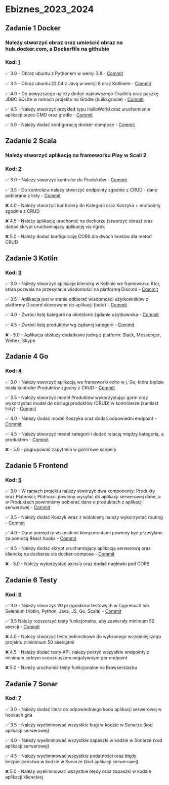 # Ebiznes_2023_2024

## **Zadanie 1** Docker

### Należy stworzyć obraz oraz umieścić obraz na hub.docker.com, a Dockerfile na githubie

### **Kod**: [1](https://github.com/Leovambarii/E_biznes_2023_2024/tree/main/1)

:white_check_mark: 3.0 - Obraz ubuntu z Pythonem w wersji 3.8 - [Commit](https://github.com/Leovambarii/E_biznes_2023_2024/commit/9eb6aded5780b876c9a35e9a37ceab3a6c920abc)

:white_check_mark: 3.5 - Obraz ubuntu:22.04 z Javą w wersji 8 oraz Kotlinem - [Commit](https://github.com/Leovambarii/E_biznes_2023_2024/commit/9eb6aded5780b876c9a35e9a37ceab3a6c920abc)

:white_check_mark: 4.0 - Do powyższego należy dodać najnowszego Gradle’a oraz paczkę JDBC SQLite w ramach projektu na Gradle (build.gradle) - [Commit](https://github.com/Leovambarii/E_biznes_2023_2024/commit/9eb6aded5780b876c9a35e9a37ceab3a6c920abc)

:white_check_mark: 4.5 - Należy stworzyć przykład typu HelloWorld oraz uruchomienie aplikacji przez CMD oraz gradle - [Commit](https://github.com/Leovambarii/E_biznes_2023_2024/commit/9eb6aded5780b876c9a35e9a37ceab3a6c920abc)

:white_check_mark: 5.0 - Należy dodać konfigurację docker-compose - [Commit](https://github.com/Leovambarii/E_biznes_2023_2024/commit/9eb6aded5780b876c9a35e9a37ceab3a6c920abc)

## **Zadanie 2** Scala

### Należy stworzyć aplikację na frameworku Play w Scali 2

### **Kod**: [2](https://github.com/Leovambarii/E_biznes_2023_2024/tree/main/2/ScalaProject)

:white_check_mark: 3.0 - Należy stworzyć kontroler do Produktów - [Commit](https://github.com/Leovambarii/E_biznes_2023_2024/commit/22eba476a524cb29661eab9ecbd0c5794ebc6ed9)

:white_check_mark: 3.5 - Do kontrolera należy stworzyć endpointy zgodnie z CRUD - dane pobierane z listy - [Commit](https://github.com/Leovambarii/E_biznes_2023_2024/commit/22eba476a524cb29661eab9ecbd0c5794ebc6ed9)

:x: 4.0 - Należy stworzyć kontrolery do Kategorii oraz Koszyka + endpointy zgodnie z CRUD

:x: 4.5 - Należy aplikację uruchomić na dockerze (stworzyć obraz) oraz dodać skrypt uruchamiający aplikację via ngrok

:x: 5.0 - Należy dodać konfigurację CORS dla dwóch hostów dla metod CRUD

## **Zadanie 3** Kotlin

### **Kod**: [3](https://github.com/Leovambarii/E_biznes_2023_2024/tree/main/3)

:white_check_mark: 3.0 - Należy stworzyć aplikację kliencką w Kotlinie we frameworku Ktor, która pozwala na przesyłanie wiadomości na platformę Discord - [Commit](https://github.com/Leovambarii/E_biznes_2023_2024/commit/23d68b1975fd40bf206c2cb18ad62a36e0b23cc2)

:white_check_mark: 3.5 - Aplikacja jest w stanie odbierać wiadomości użytkowników z platformy Discord skierowane do aplikacji (bota) - [Commit](https://github.com/Leovambarii/E_biznes_2023_2024/commit/23d68b1975fd40bf206c2cb18ad62a36e0b23cc2)

:white_check_mark: 4.0 - Zwróci listę kategorii na określone żądanie użytkownika - [Commit](https://github.com/Leovambarii/E_biznes_2023_2024/commit/23d68b1975fd40bf206c2cb18ad62a36e0b23cc2)

:white_check_mark: 4.5 - Zwróci listę produktów wg żądanej kategorii - [Commit](https://github.com/Leovambarii/E_biznes_2023_2024/commit/23d68b1975fd40bf206c2cb18ad62a36e0b23cc2)

:x: - 5.0 - Aplikacja obsłuży dodatkowo jedną z platform: Slack, Messenger, Webex, Skype

## **Zadanie 4** Go

### **Kod**: [4](https://github.com/Leovambarii/E_biznes_2023_2024/tree/main/4)

:white_check_mark: 3.0 - Należy stworzyć aplikację we frameworki echo w j. Go, która będzie miała kontroler Produktów zgodny z CRUD - [Commit](https://github.com/Leovambarii/E_biznes_2023_2024/commit/d42cef195a7c44beb8dfe5cb1e99a18f9ffe7caf)

:white_check_mark: 3.5 - Należy stworzyć model Produktów wykorzystując gorm oraz wykorzystać model do obsługi produktów (CRUD) w kontrolerze (zamiast listy) - [Commit](https://github.com/Leovambarii/E_biznes_2023_2024/commit/d42cef195a7c44beb8dfe5cb1e99a18f9ffe7caf)

:white_check_mark: 4.0 - Należy dodać model Koszyka oraz dodać odpowiedni endpoint - [Commit](https://github.com/Leovambarii/E_biznes_2023_2024/commit/d42cef195a7c44beb8dfe5cb1e99a18f9ffe7caf)

:white_check_mark: 4.5 - Należy stworzyć model kategorii i dodać relację między kategorią, a produktem - [Commit](https://github.com/Leovambarii/E_biznes_2023_2024/commit/d42cef195a7c44beb8dfe5cb1e99a18f9ffe7caf)

:x: - 5.0 - pogrupować zapytania w gorm’owe scope'y

## **Zadanie 5** Frontend

### **Kod**: [5](https://github.com/Leovambarii/E_biznes_2023_2024/tree/main/5)

:white_check_mark: 3.0 - W ramach projektu należy stworzyć dwa komponenty: Produkty oraz Płatności; Płatności powinny wysyłać do aplikacji serwerowej dane, a w Produktach powinniśmy pobierać dane o produktach z aplikacji serwerowej - [Commit](https://github.com/Leovambarii/E_biznes_2023_2024/commit/1cb2878dd190ee6d61b9f8c8391f3ca76d9c3e01)

:white_check_mark: 3.5 - Należy dodać Koszyk wraz z widokiem; należy wykorzystać routing - [Commit](https://github.com/Leovambarii/E_biznes_2023_2024/commit/1cb2878dd190ee6d61b9f8c8391f3ca76d9c3e01)

:white_check_mark: 4.0 - Dane pomiędzy wszystkimi komponentami powinny być przesyłane za pomocą React hooks - [Commit](https://github.com/Leovambarii/E_biznes_2023_2024/commit/1cb2878dd190ee6d61b9f8c8391f3ca76d9c3e01)

:white_check_mark: 4.5 - Należy dodać skrypt uruchamiający aplikację serwerową oraz kliencką na dockerze via docker-compose - [Commit](https://github.com/Leovambarii/E_biznes_2023_2024/commit/1cb2878dd190ee6d61b9f8c8391f3ca76d9c3e01)

:x: - 5.0 - Należy wykorzystać axios’a oraz dodać nagłówki pod CORS

## **Zadanie 6** Testy

### **Kod**: [6](https://github.com/Leovambarii/E_biznes_2023_2024/tree/main/6)

:white_check_mark: 3.0 - Należy stworzyć 20 przypadków testowych w CypressJS lub Selenium (Kotlin, Python, Java, JS, Go, Scala) - [Commit](https://github.com/Leovambarii/E_biznes_2023_2024/commit/640603936e3075341076a8aa104f53efbc5b2579)

:white_check_mark: 3.5 Należy rozszerzyć testy funkcjonalne, aby zawierały minimum 50 asercji - [Commit](https://github.com/Leovambarii/E_biznes_2023_2024/commit/640603936e3075341076a8aa104f53efbc5b2579)

:x: 4.0 - Należy stworzyć testy jednostkowe do wybranego wcześniejszego projektu z minimum 50 asercjami

:x: 4.5 - Należy dodać testy API, należy pokryć wszystkie endpointy z minimum jednym scenariuszem negatywnym per endpoint

:x: 5.0 - Należy uruchomić testy funkcjonalne na Browserstacku

## **Zadanie 7** Sonar

### **Kod**: [7](https://github.com/Leovambarii/E_biznes_2023_2024/tree/main/7)

:white_check_mark: 3.0 - Należy dodać litera do odpowiedniego kodu aplikacji serwerowej w hookach gita

:white_check_mark: 3.5 - Należy wyeliminować wszystkie bugi w kodzie w Sonarze (kod aplikacji serwerowej)

:white_check_mark: 4.0 - Należy wyeliminować wszystkie zapaszki w kodzie w Sonarze (kod aplikacji serwerowej)

:white_check_mark: 4.5 - Należy wyeliminować wszystkie podatności oraz błędy bezpieczeństwa w kodzie w Sonarze (kod aplikacji serwerowej)

:x: 5.0 - Należy wyeliminować wszystkie błędy oraz zapaszki w kodzie aplikacji klienckiej
